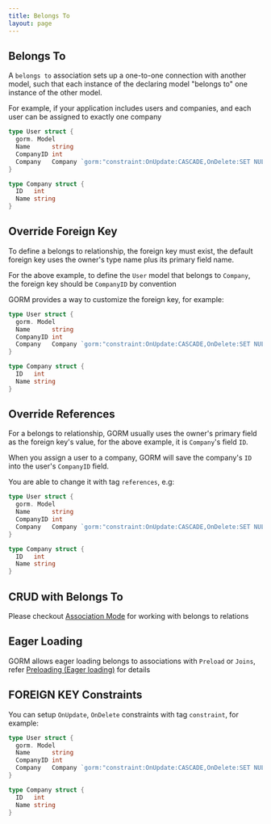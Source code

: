```yaml
---
title: Belongs To
layout: page
---
```


## Belongs To

A `belongs to` association sets up a one-to-one connection with another model, such that each instance of the declaring model "belongs to" one instance of the other model.

For example, if your application includes users and companies, and each user can be assigned to exactly one company

```go
type User struct {
  gorm. Model
  Name      string
  CompanyID int
  Company   Company `gorm:"constraint:OnUpdate:CASCADE,OnDelete:SET NULL;"`
}

type Company struct {
  ID   int
  Name string
}
```

## Override Foreign Key

To define a belongs to relationship, the foreign key must exist, the default foreign key uses the owner's type name plus its primary field name.

For the above example, to define the `User` model that belongs to `Company`, the foreign key should be `CompanyID` by convention

GORM provides a way to customize the foreign key, for example:

```go
type User struct {
  gorm. Model
  Name      string
  CompanyID int
  Company   Company `gorm:"constraint:OnUpdate:CASCADE,OnDelete:SET NULL;"`
}

type Company struct {
  ID   int
  Name string
}
```

## Override References

For a belongs to relationship, GORM usually uses the owner's primary field as the foreign key's value, for the above example, it is `Company`'s field `ID`.

When you assign a user to a company, GORM will save the company's `ID` into the user's `CompanyID` field.

You are able to change it with tag `references`, e.g:

```go
type User struct {
  gorm. Model
  Name      string
  CompanyID int
  Company   Company `gorm:"constraint:OnUpdate:CASCADE,OnDelete:SET NULL;"`
}

type Company struct {
  ID   int
  Name string
}
```

## CRUD with Belongs To

Please checkout [Association Mode](associations.html#Association-Mode) for working with belongs to relations

## Eager Loading

GORM allows eager loading belongs to associations with `Preload` or `Joins`, refer [Preloading (Eager loading)](preload.html) for details

## FOREIGN KEY Constraints

You can setup `OnUpdate`, `OnDelete` constraints with tag `constraint`, for example:

```go
type User struct {
  gorm. Model
  Name      string
  CompanyID int
  Company   Company `gorm:"constraint:OnUpdate:CASCADE,OnDelete:SET NULL;"`
}

type Company struct {
  ID   int
  Name string
}
```
